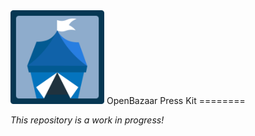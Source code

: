 <img src="https://raw.githubusercontent.com/OpenBazaar/PressKit/master/images/logo/openbazaar-logo.png" width="150px" />
OpenBazaar Press Kit
========

*This repository is a work in progress!*
